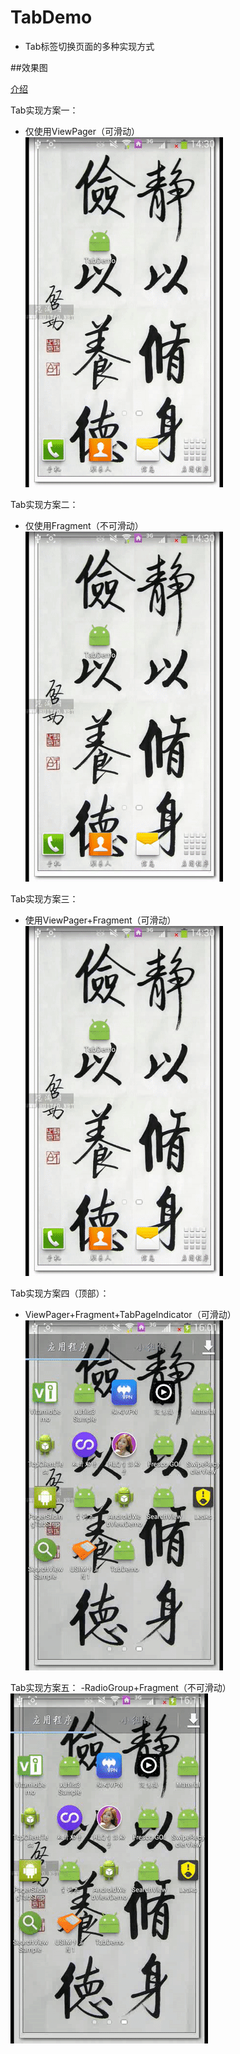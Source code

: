 # TabDemo
- Tab标签切换页面的多种实现方式

##效果图

[介绍](http://blog.csdn.net/huangluqian/article/details/52902715)

Tab实现方案一：
- 仅使用ViewPager（可滑动）
![image](https://github.com/CalvinHwang123/TabDemo/raw/master/screenshots/01viewpager.gif)

Tab实现方案二：
- 仅使用Fragment（不可滑动）
![image](https://github.com/CalvinHwang123/TabDemo/raw/master/screenshots/02fragment.gif)

Tab实现方案三：
- 使用ViewPager+Fragment（可滑动）
![image](https://github.com/CalvinHwang123/TabDemo/raw/master/screenshots/03viewpager+fragment.gif)

Tab实现方案四（顶部）：
- ViewPager+Fragment+TabPageIndicator（可滑动）
![image](https://github.com/CalvinHwang123/TabDemo/raw/master/screenshots/04viewpager+fragment+tabpageindicator.gif)

Tab实现方案五：
-RadioGroup+Fragment（不可滑动）
![image](https://github.com/CalvinHwang123/TabDemo/raw/master/screenshots/05radiogroup+fragment.gif)
